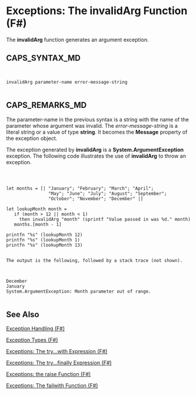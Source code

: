 # Exceptions: The invalidArg Function (F#)

The **invalidArg** function generates an argument exception.


## CAPS_SYNTAX_MD



```


invalidArg parameter-name error-message-string


```



## CAPS_REMARKS_MD
The parameter-name in the previous syntax is a string with the name of the parameter whose argument was invalid. The *error-message-string* is a literal string or a value of type **string**. It becomes the **Message** property of the exception object.

The exception generated by **invalidArg** is a **System.ArgumentException** exception. The following code illustrates the use of **invalidArg** to throw an exception.



```



let months = [| "January"; "February"; "March"; "April";
                "May"; "June"; "July"; "August"; "September";
                "October"; "November"; "December" |]

let lookupMonth month =
   if (month > 12 || month < 1)
     then invalidArg "month" (sprintf "Value passed in was %d." month)
   months.[month - 1]

printfn "%s" (lookupMonth 12)
printfn "%s" (lookupMonth 1)
printfn "%s" (lookupMonth 13)


```



    The output is the following, followed by a stack trace (not shown).




```


December
January
System.ArgumentException: Month parameter out of range.


```



## See Also
[Exception Handling &#40;F&#35;&#41;](Exception+Handling+%28F%23%29.md)

[Exception Types &#40;F&#35;&#41;](Exception+Types+%28F%23%29.md)

[Exceptions: The try...with Expression &#40;F&#35;&#41;](Exceptions+-+The+try...with+Expression+%28F%23%29.md)

[Exceptions: The try...finally Expression &#40;F&#35;&#41;](Exceptions+-+The+try...finally+Expression+%28F%23%29.md)

[Exceptions: the raise Function &#40;F&#35;&#41;](Exceptions+-+the+raise+Function+%28F%23%29.md)

[Exceptions: The failwith Function &#40;F&#35;&#41;](Exceptions+-+The+failwith+Function+%28F%23%29.md)

